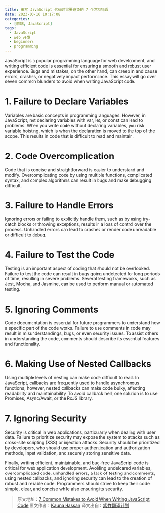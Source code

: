 ```yaml
---
title: 编写 JavaScript 代码时需要避免的 7 个常见错误
date: 2023-03-16 10:17:08
categories:
  - [前端, JavaScript]
tags:
  - JavaScript
  - web 开发
  - beginners
  - programming
---
```


JavaScript is a popular programming language for web development, and writing efficient code is essential for ensuring a smooth and robust user experience. Bugs and mistakes, on the other hand, can creep in and cause errors, crashes, or negatively impact performance. This essay will go over seven common blunders to avoid when writing JavaScript code.

# 1. Failure to Declare Variables

Variables are basic concepts in programming languages. However, in JavaScript, not declaring variables with var, let, or const can lead to problems. When you write code without declaring variables, you risk variable hoisting, which is when the declaration is moved to the top of the scope. This results in code that is difficult to read and maintain.

# 2. Code Overcomplication

Code that is concise and straightforward is easier to understand and modify. Overcomplicating code by using multiple functions, complicated syntax, and complex algorithms can result in bugs and make debugging difficult.

# 3. Failure to Handle Errors

Ignoring errors or failing to explicitly handle them, such as by using try-catch blocks or throwing exceptions, results in a loss of control over the process. Unhandled errors can lead to crashes or render code unreadable or difficult to debug.

# 4. Failure to Test the Code

Testing is an important aspect of coding that should not be overlooked. Failure to test the code can result in bugs going undetected for long periods of time, resulting in severe problems. Several testing frameworks, such as Jest, Mocha, and Jasmine, can be used to perform manual or automated testing.

# 5. Ignoring Comments

Code documentation is essential for future programmers to understand how a specific part of the code works. Failure to use comments in code may result in misunderstandings, bugs, or even security issues. To assist others in understanding the code, comments should describe its essential features and functionality.

# 6. Making Use of Nested Callbacks

Using multiple levels of nesting can make code difficult to read. In JavaScript, callbacks are frequently used to handle asynchronous functions; however, nested callbacks can make code bulky, affecting readability and maintainability. To avoid callback hell, one solution is to use Promises, Async/Await, or the RxJS library.

# 7. Ignoring Security

Security is critical in web applications, particularly when dealing with user data. Failure to prioritize security may expose the system to attacks such as cross-site scripting (XSS) or injection attacks. Security should be prioritized by developers, who should use proper authentication and authorization methods, input validation, and securely storing sensitive data.

Finally, writing efficient, maintainable, and bug-free JavaScript code is critical for web application development. Avoiding undelcared variables, overcomplicated code, unhandled errors, a lack of testing and comments, using nested callbacks, and ignoring security can lead to the creation of robust and reliable code. Programmers should strive to keep their code simple, clear, and concise while also ensuring its security.

> 原文地址：[7 Common Mistakes to Avoid When Writing JavaScript Code](https://dev.to/haszankauna/7-common-mistakes-to-avoid-when-writing-javascript-code-609)
> 原文作者：[Kauna Hassan](https://dev.to/haszankauna)
> 译文出自：[紫竹翻译计划](https://youngjuning.js.org/categories/%E6%B4%9B%E7%AB%B9%E7%BF%BB%E8%AF%91%E8%AE%A1%E5%88%92/)
